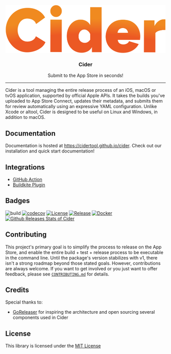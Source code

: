 <p align="center">
  <img alt="Cider logo" src="https://raw.githubusercontent.com/cidertool/art/main/slices/header.png" height="150" />
  <h3 align="center">Cider</h3>
  <p align="center">Submit to the App Store in seconds!</p>
</p>

---

Cider is a tool managing the entire release process of an iOS, macOS or tvOS application, supported by official Apple APIs. It takes the builds you've uploaded to App Store Connect, updates their metadata, and submits them for review automatically using an expressive YAML configuration. Unlike Xcode or altool, Cider is designed to be useful on Linux and Windows, in addition to macOS.

## Documentation

Documentation is hosted at <https://cidertool.github.io/cider>. Check out our installation and quick start documentation!

## Integrations

- [GitHub Action](https://github.com/marketplace/actions/cider-action)
- [Buildkite Plugin](https://github.com/cidertool/cider-buildkite-plugin)

## Badges

![build](https://github.com/cidertool/cider/workflows/build/badge.svg)
[![codecov](https://codecov.io/gh/cidertool/cider/branch/main/graph/badge.svg)](https://codecov.io/gh/cidertool/cider)
[![License](https://img.shields.io/github/license/cidertool/cider)](/LICENSE)
[![Release](https://img.shields.io/github/release/cidertool/cider.svg)](https://github.com/cidertool/cider/releases/latest)
[![Docker](https://img.shields.io/docker/pulls/cidertool/cider)](https://hub.docker.com/r/cidertool/cider)
[![Github Releases Stats of Cider](https://img.shields.io/github/downloads/cidertool/cider/total.svg?logo=github)](https://somsubhra.com/github-release-stats/?username=cidertool&repository=cider)

## Contributing

This project's primary goal is to simplify the process to release on the App Store, and enable the entire build + test + release process to be executable in the command line. Until the package's version stabilizes with v1, there isn't a strong roadmap beyond those stated goals. However, contributions are always welcome. If you want to get involved or you just want to offer feedback, please see [`CONTRIBUTING.md`](./.github/CONTRIBUTING.md) for details.

## Credits

Special thanks to:

- [GoReleaser](https://goreleaser.com/) for inspiring the architecture and open sourcing several components used in Cider

## License

This library is licensed under the [MIT License](./LICENSE)
